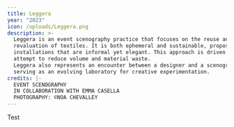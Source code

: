 ```yaml
---
title: Leggera
year: "2023"
icon: /uploads/Leggera.png
description: >-
  Leggera is an event scenography practice that focuses on the reuse and
  revaluation of textiles. It is both ephemeral and sustainable, proposing
  installations that are informal yet elegant. This approach is driven by an
  attempt to reduce volume and material waste.
  Leggera also represents an encounter between a designer and a scenographer,
  serving as an evolving laboratory for creative experimentation.
credits: |-
  EVENT SCENOGRAPHY
  IN COLLABORATION WITH EMMA CASELLA
  PHOTOGRAPHY: ©NOA CHEVALLEY
---
```


Test
